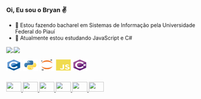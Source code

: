 ### Oi, Eu sou o Bryan ✌️

- 🏫 Estou fazendo bacharel em Sistemas de Informação pela Universidade Federal do Piauí 
- 📖 Atualmente estou estudando JavaScript e C#

<a href="https://github.com/BryanVictorr/github-readme-stats">
  <img height=180 align="center" src="https://github-readme-stats-bryanvictorr.vercel.app/api?username=BryanVictorr&theme=transparent&locale=pt-br" />
</a>
<a href="https://github.com/BryanVictorr/convoychat">
  <img height=180 align="center" src="https://github-readme-stats-bryanvictorr.vercel.app/api/top-langs?username=BryanVictorr&layout=compact&langs_count=8&card_width=320&theme=transparent&size_weight=0.5&count_weight=0.5&locale=pt-br&hide=kvlang,html" />
</a>

<div style="display: inline_block"><br>
  <img align="center" alt="C" height="30" width="40" src="https://raw.githubusercontent.com/devicons/devicon/master/icons/c/c-original.svg">
  <img align="center" alt="Python" height="30" width="40" src="https://raw.githubusercontent.com/devicons/devicon/master/icons/python/python-original.svg">
  <img align="center" alt="Jupyter" height="30" width="40" src="https://raw.githubusercontent.com/devicons/devicon/master/icons/jupyter/jupyter-original.svg">
  <img align="center" alt="Js" height="30" width="40" src="https://raw.githubusercontent.com/devicons/devicon/master/icons/javascript/javascript-plain.svg">
  <img align="center" alt="Csharp" height="30" width="40" src="https://raw.githubusercontent.com/devicons/devicon/master/icons/csharp/csharp-original.svg">
</div>

##

<div style="display: inline_block">
  <a href="https://instagram.com/_bryannvictorr_"target="_blank">
    <img height="26" width="40" src="https://cdn.simpleicons.org/instagram/#E4405F"/>
  <a href="https://drive.google.com/drive/folders/1qiHtYPMsbU5WvlMb6M_eWuJPKfIyE4QT?usp=sharing"target="_blank">
    <img height="26" width="40" src="https://cdn.simpleicons.org/googledrive/#4285F4"/>
  <a href="https://www.twitch.tv/daikke_"target="_blank">
    <img height="26" width="40" src="https://cdn.simpleicons.org/twitch/#9146FF"/>
  <a href="https://discord.gg/8bwyFRKc"target="_blank">
    <img height="26" width="40" src="https://cdn.simpleicons.org/discord/#5865F2"/>
  <a href = "https://www.briannvictorr@gmail.com">
    <img height="26" width="40" src="https://cdn.simpleicons.org/gmail/#EA4335"/>
  <a href="https://www.linkedin.com/in/bryan-victor-647256245"target="_blank">
    <img height="26" width="40" src="https://cdn.simpleicons.org/linkedin/#0A66C2"/>
</div>
